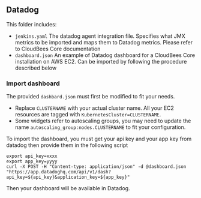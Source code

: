 ## Datadog

This folder includes:
* `jenkins.yaml` The datadog agent integration file. Specifies what JMX metrics to be imported and maps them to Datadog metrics. Please refer to CloudBees Core documentation 
* `dashboard.json` An example of Datadog dashboard for a CloudBees Core installation on AWS EC2. Can be imported by following the procedure described below

### Import dashboard

The provided `dashbard.json` must first be modified to fit your needs.

* Replace `CLUSTERNAME` with your actual cluster name. All your EC2 resources are tagged with `KubernetesCluster=CLUSTERNAME`.
* Some widgets refer to autoscaling groups, you may need to update the name `autoscaling_group:nodes.CLUSTERNAME` to fit your configuration.

To import the dashboard, you must get your api key and your app key from datadog then provide them in the following script

```
export api_key=xxxx
export app_key=yyyy
curl -X POST -H "Content-type: application/json" -d @dashboard.json "https://app.datadoghq.com/api/v1/dash?api_key=${api_key}&application_key=${app_key}"
```

Then your dashboard will be available in Datadog.